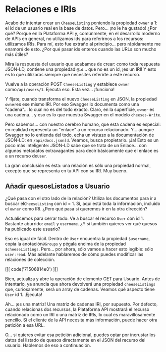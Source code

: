 # Relaciones e IRIs

Acabo de intentar crear un `CheeseListing` poniendo la propiedad `owner` a 1: el id de un usuario real en la base de datos. Pero... ¡no le ha gustado! ¿Por qué? Porque en la Plataforma API y, comúnmente, en el desarrollo moderno de APIs en general, no utilizamos ids para referirnos a los recursos: utilizamos IRIs. Para mí, esto fue extraño al principio... pero rápidamente me enamoré de esto. ¿Por qué pasar ids enteros cuando las URLs son mucho más útiles?

Mira la respuesta del usuario que acabamos de crear: como toda respuesta JSON-LD, contiene una propiedad `@id`... que no es un id, ¡es un IRI! Y esto es lo que utilizarás siempre que necesites referirte a este recurso.

Vuelve a la operación POST `CheeseListing` y establece `owner` como`/api/users/1`. Ejecuta eso. Esta vez... ¡funciona!

Y fíjate, cuando transforma el nuevo `CheeseListing` en JSON, la propiedad `owner`es ese mismo IRI. Por eso Swagger lo documenta como una "cadena"... lo cual no es del todo exacto. Claro, en la superficie, `owner` es una cadena... y eso es lo que muestra Swagger en el modelo `cheeses-Write`.

Pero sabemos... con nuestro cerebro humano, que esta cadena es especial: en realidad representa un "enlace" a un recurso relacionado. Y... aunque Swagger no lo entienda del todo, echa un vistazo a la documentación de JSON-LD: en `/api/docs.jsonld`. Veamos, busca propietario. ¡Ja! Esto es un poco más inteligente: JSON-LD sabe que se trata de un Enlace... con algunos metadatos extravagantes para decir básicamente que el enlace es a un recurso de`User`.

La gran conclusión es ésta: una relación es sólo una propiedad normal, excepto que se representa en tu API con su IRI. Muy bueno.

## Añadir quesosListados a Usuario

¿Qué pasa con el otro lado de la relación? Utiliza los documentos para ir a buscar el`CheeseListing` con id = 1. Sí, aquí está toda la información, incluido el `owner` como IRI. ¿Pero qué pasa si queremos ir en la otra dirección?

Actualicemos para cerrar todo. Ve a buscar el recurso `User` con id 1. Bastante aburrido: `email` y `username`. ¿Y si también quieres ver qué quesos ha publicado este usuario?

Eso es igual de fácil. Dentro de `User` encuentra la propiedad `$username`, copia la anotación`@Groups` y pégala encima de la propiedad `$cheeseListings`. Pero... por ahora, sólo vamos a hacer esto legible: sólo `user:read`. Más adelante hablaremos de cómo puedes modificar las relaciones de colección.

[[[ code('71506814e0') ]]]

Bien, actualiza y abre la operación de elemento GET para Usuario. Antes de intentarlo, ya anuncia que ahora devolverá una propiedad `cheeseListings` que, curiosamente, será un array de cadenas. Veamos qué aspecto tiene `User` id 1. ¡Ejecuta!

Ah... ¡es una matriz! Una matriz de cadenas IRI, por supuesto. Por defecto, cuando relacionas dos recursos, la Plataforma API mostrará el recurso relacionado como un IRI o una matriz de IRIs, lo cual es maravillosamente sencillo. Si el cliente de la API necesita más información, puede hacer otra petición a esa URL.

O... si quieres evitar esa petición adicional, puedes optar por incrustar los datos del listado de quesos directamente en el JSON del recurso del usuario. Hablemos de eso a continuación.
